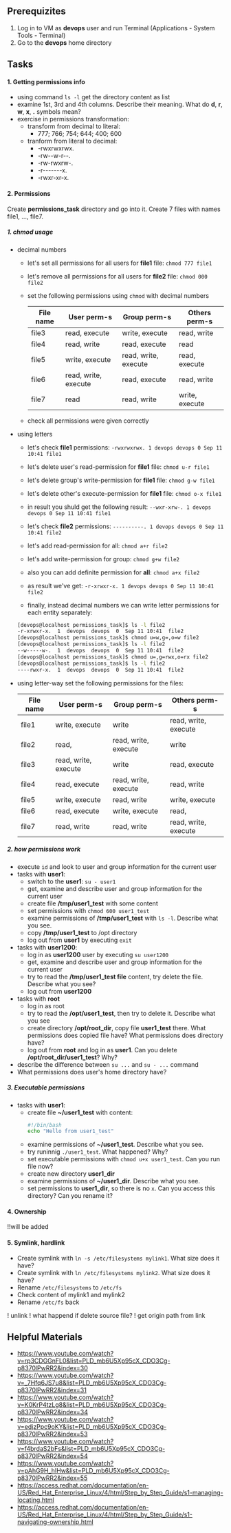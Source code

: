 ## Prerequizites

1. Log in to VM as **devops** user and run Terminal (Applications - System Tools - Terminal)
2. Go to the **devops** home directory

## Tasks

#### 1. Getting permissions info
- using command `ls -l` get the directory content as list
- examine 1st, 3rd and 4th columns. Describe their meaning. What do **d**, **r**, **w**, **x**, **.** symbols mean?
- exercise in permissions transformation:
  - transform from decimal to literal:
    - 777; 766; 754; 644; 400; 600
  - tranform from literal to decimal:
    - -rwxrwxrwx.
    - -rw--w-r--.
    - -rw-rwxrw-.
    - -r-------x.
    - -rwxr-xr-x.


#### 2. Permissions
Create **permissions_task** directory and go into it.
Create 7 files with names file1, ..., file7.

##### 1. chmod usage
- decimal numbers
  - let's set all permissions for all users for **file1** file: `chmod 777 file1`
  - let's remove all permissions for all users for **file2** file: `chmod 000 file2`
  - set the following permissions using `chmod` with decimal numbers

    | File name | User perm-s | Group perm-s | Others perm-s |
    | --------- | ----------- | ------------ | ------------- |
    | file3  | read, execute | write, execute | read, write |
    | file4  | read, write | read, execute | read |
    | file5  | write, execute | read, write, execute | read, execute |
    | file6  | read, write, execute | read,  execute | read, write |
    | file7  | read | read, write | write, execute |
  - check all permissions were given correctly

- using letters
  - let's check **file1** permissions: `-rwxrwxrwx. 1 devops devops 0 Sep 11 10:41 file1`
  - let's delete user's read-permission for **file1** file: `chmod u-r file1`
  - let's delete group's write-permission for **file1** file: `chmod g-w file1`
  - let's delete other's execute-permission for **file1** file: `chmod o-x file1`
  - in result you shuld get the following result: `--wxr-xrw-. 1 devops devops 0 Sep 11 10:41 file1`

  - let's check **file2** permissions: `----------. 1 devops devops 0 Sep 11 10:41 file2`
  - let's add read-permission for all: `chmod a+r file2`
  - let's add write-permission for group: `chmod g+w file2`
  - also you can add definite permission for **all**: `chmod a+x file2`
  - as result we've get: `-r-xrwxr-x. 1 devops devops 0 Sep 11 10:41 file2`

  - finally, instead decimal numbers we can write letter permissions for each entity separately:
  ```bash
  [devops@localhost permissions_task]$ ls -l file2
  -r-xrwxr-x.  1  devops  devops  0  Sep 11 10:41  file2
  [devops@localhost permissions_task]$ chmod u=w,g=,o=w file2
  [devops@localhost permissions_task]$ ls -l file2
  --w-----w-.  1  devops  devops  0  Sep 11 10:41  file2
  [devops@localhost permissions_task]$ chmod u=,g=rwx,o=rx file2
  [devops@localhost permissions_task]$ ls -l file2
  ----rwxr-x.  1  devops  devops  0  Sep 11 10:41  file2
  ```

- using letter-way set the following permissions for the files:

  | File name | User perm-s | Group perm-s | Others perm-s |
  | --------- | ----------- | ------------ | ------------- |
  | file1  | write, execute | write | read, write, execute |
  | file2  | read, | read, write, execute | write |
  | file3  | read, write, execute |  write | read, execute |
  | file4  | read,  execute | read, write, execute | read, write |
  | file5  | write, execute | read, write | write, execute |
  | file6  | read, execute |  write, execute | read, |
  | file7  | read, write | read, write | read, write, execute |


##### 2. how permissions work
- execute `id` and look to user and group information for the current user
- tasks with **user1**:
  - switch to the **user1**: `su - user1`
  - get, examine and describe user and group information for the current user
  - create file **/tmp/user1_test** with some content
  - set permissions with `chmod 600 user1_test`
  - examine permissions of **/tmp/user1_test** with `ls -l`. Describe what you see.
  - copy **/tmp/user1_test** to /opt directory
  - log out from **user1** by executing `exit`
- tasks with **user1200**:
  - log in as **user1200** user by executing `su user1200`
  - get, examine and describe user and group information for the current user
  - try to read the **/tmp/user1_test file** content, try delete the file. Describe what you see?
  - log out from **user1200**
- tasks with **root**
  - log in as root
  - try to read the **/opt/user1_test**, then try to delete it. Describe what you see
  - create directory **/opt/root_dir**, copy file **user1_test** there. What permissions does copied file have? What
    permissions does directory have?
  - log out from **root** and log in as **user1**. Can you delete **/opt/root_dir/user1_test**? Why?
- describe the difference between `su ...` and `su - ...` command
- What permissions does user's home directory have?


##### 3. Executable permissions
- tasks with **user1**:
  - create file **~/user1_test** with content:
    ```bash
    #!/bin/bash
    echo "Hello from user1_test"
    ```
  - examine permissions of **~/user1_test**. Describe what you see.
  - try runinnig `./user1_test`. What happened? Why?
  - set executable permissions with `chmod u+x user1_test`. Can you run file now?
  - create new directory **user1_dir**
  - examine permissions of **~/user1_dir**. Describe what you see.
  - set permissions to **user1_dir**, so there is no `x`. Can you access this directory? Can you rename it?


#### 4. Ownership

!!will be added






#### 5. Symlink, hardlink
- Create symlink with `ln -s /etc/filesystems mylink1`. What size does it have?
- Create symlink with `ln /etc/filesystems mylink2`. What size does it have?
- Rename `/etc/filesystems` to `/etc/fs`
- Check content of mylink1 and mylink2
- Rename `/etc/fs` back

! unlink
! what happend if delete source file?
! get origin path from link


## Helpful Materials
- https://www.youtube.com/watch?v=rp3CDGGnFL0&list=PLD_mb6U5Xp95cX_CDO3Cg-p8370lPwRR2&index=30
- https://www.youtube.com/watch?v=_7Hfq6JS7u8&list=PLD_mb6U5Xp95cX_CDO3Cg-p8370lPwRR2&index=31
- https://www.youtube.com/watch?v=K0KrP4tzLg8&list=PLD_mb6U5Xp95cX_CDO3Cg-p8370lPwRR2&index=34
- https://www.youtube.com/watch?v=edjzPpc9oKY&list=PLD_mb6U5Xp95cX_CDO3Cg-p8370lPwRR2&index=53
- https://www.youtube.com/watch?v=f4brdaS2bFs&list=PLD_mb6U5Xp95cX_CDO3Cg-p8370lPwRR2&index=54
- https://www.youtube.com/watch?v=pAhG9H_hIHw&list=PLD_mb6U5Xp95cX_CDO3Cg-p8370lPwRR2&index=55
- https://access.redhat.com/documentation/en-US/Red_Hat_Enterprise_Linux/4/html/Step_by_Step_Guide/s1-managing-locating.html
- https://access.redhat.com/documentation/en-US/Red_Hat_Enterprise_Linux/4/html/Step_by_Step_Guide/s1-navigating-ownership.html
